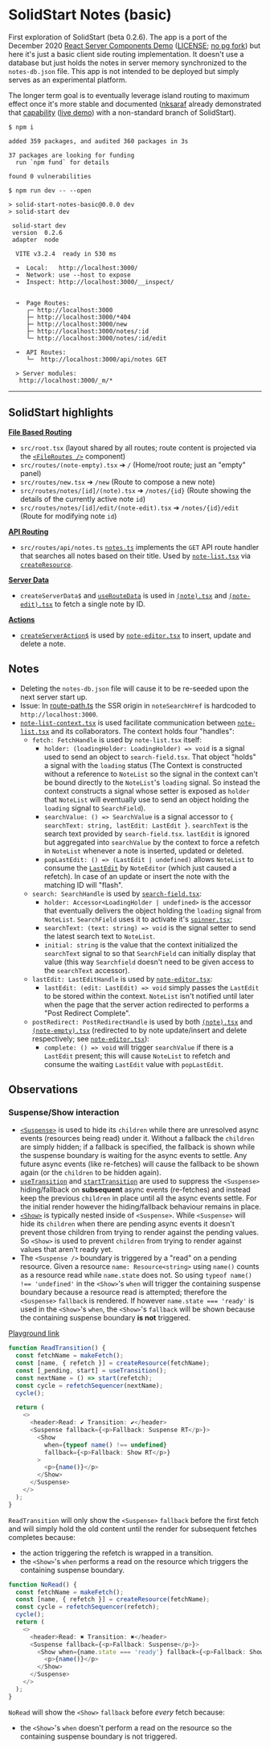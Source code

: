 # SolidStart Notes (basic)
First exploration of SolidStart (beta 0.2.6). The app is a port of the December 2020 [React Server Components Demo](https://github.com/reactjs/server-components-demo) ([LICENSE](https://github.com/reactjs/server-components-demo/blob/main/LICENSE); [no pg fork](https://github.com/pomber/server-components-demo/)) but here it's just a basic client side routing implementation. It doesn't use a database but just holds the notes in server memory synchronized to the `notes-db.json` file. This app is not intended to be deployed but simply serves as an experimental platform.

The longer term goal is to eventually leverage island routing to maximum effect once it's more stable and documented ([nksaraf](https://github.com/nksaraf) already demonstrated that [capability](https://github.com/solidjs/solid-start/tree/notes/examples/notes) ([live demo](https://notes-server-components.vinxi.workers.dev/)) with a non-standard branch of SolidStart).

```shell
$ npm i

added 359 packages, and audited 360 packages in 3s

37 packages are looking for funding
  run `npm fund` for details

found 0 vulnerabilities

$ npm run dev -- --open

> solid-start-notes-basic@0.0.0 dev
> solid-start dev

 solid-start dev 
 version  0.2.6
 adapter  node

  VITE v3.2.4  ready in 530 ms

  ➜  Local:   http://localhost:3000/
  ➜  Network: use --host to expose
  ➜  Inspect: http://localhost:3000/__inspect/


  ➜  Page Routes:
     ┌─ http://localhost:3000
     ├─ http://localhost:3000/*404
     ├─ http://localhost:3000/new
     ├─ http://localhost:3000/notes/:id
     └─ http://localhost:3000/notes/:id/edit

  ➜  API Routes:
     └─  http://localhost:3000/api/notes GET

  > Server modules: 
   http://localhost:3000/_m/*
```
---

## SolidStart highlights
[**File Based Routing**](https://start.solidjs.com/core-concepts/routing#creating-new-pages)
- `src/root.tsx` (layout shared by all routes; route content is projected via the [`<FileRoutes />`](https://start.solidjs.com/api/FileRoutes) component) 
- `src/routes/(note-empty).tsx` ➔ `/` (Home/root route; just an "empty" panel)
- `src/routes/new.tsx` ➔ `/new` (Route to compose a new note)
- `src/routes/notes/[id]/(note).tsx` ➔ `/notes/{id}` (Route showing the details of the currently active note `id`)
- `src/routes/notes/[id]/edit/(note-edit).tsx` ➔ `/notes/{id}/edit` (Route for modifying note `id`)

[**API Routing**](https://start.solidjs.com/core-concepts/api-routes)
- `src/routes/api/notes.ts` [`notes.ts`](./src/routes/api/notes.ts) implements the `GET` API route handler that searches all notes based on their title. Used by [`note-list.tsx`](./src/components/note-list.tsx) via [`createResource`](https://www.solidjs.com/docs/latest/api#createresource).

[**Server Data**](https://start.solidjs.com/api/createServerData)
- `createServerData$` and [`useRouteData`](https://start.solidjs.com/api/useRouteData) is used in [`(note).tsx`](./src/routes/notes/[id]/(note).tsx) and [`(note-edit).tsx`](./src/routes/notes/[id]/edit/(note-edit).tsx) to fetch a single note by ID. 

[**Actions**](https://start.solidjs.com/core-concepts/actions)
- [`createServerAction$`](https://start.solidjs.com/api/createServerAction) is used by [`note-editor.tsx`](./src/components/note-editor.tsx) to insert, update and delete a note.

## Notes
- Deleting the `notes-db.json` file will cause it to be re-seeded upon the next server start up.
- Issue: In [route-path.ts](./src/route-path.ts) the SSR origin in `noteSearchHref` is hardcoded to `http://localhost:3000`.
- [`note-list-context.tsx`](./src/components/note-list-context.tsx) is used facilitate communication between [`note-list.tsx`](./src/components/note-list.tsx) and its collaborators. The context holds four "handles":
  - `fetch: FetchHandle` is used by `note-list.tsx` itself:
    - `holder: (loadingHolder: LoadingHolder) => void` is a signal used to send an object to `search-field.tsx`. That object "holds" a signal with the `loading` status (The Context is constructed without a reference to `NoteList` so the signal in the context can't be bound directly to the `NoteList`'s `loading` signal. So instead the context constructs a signal whose setter is exposed as `holder` that `NoteList` will eventually use to send an object holding the `loading` signal to `SearchField`).
    - `searchValue: () => SearchValue` is a signal accessor to `{ searchText: string, lastEdit: LastEdit }`. `searchText` is the search text provided by `search-field.tsx`. `lastEdit` is ignored but aggregated into `searchValue` by the context to force a refetch in `NoteList` whenever a note is inserted, updated or deleted.
    - `popLastEdit: () => (LastEdit | undefined)` allows `NoteList` to consume the [`LastEdit`](./src/types.ts) by `NoteEditor` (which just caused a refetch). In case of an update or insert the note with the matching ID will "flash".
  - `search: SearchHandle` is used by [`search-field.tsx`](./src/components/search-field.tsx):
    - `holder: Accessor<LoadingHolder | undefined>` is the accessor that eventually delivers the object holding the `loading` signal from `NoteList`. `SearchField` uses it to activate it's [`spinner.tsx`](./src/components/spinner.tsx);
    - `searchText: (text: string) => void` is the signal setter to send the latest search text to `NoteList`.
    - `initial: string` is the value that the context initialized the `searchText` signal to so that `SearchField` can initially display that value (this way `Searchfield` doesn't need to be given access to the `searchText` accessor).
  - `lastEdit: LastEditHandle` is used by [`note-editor.tsx`](./src/components/note-editor.tsx):
    - `lastEdit: (edit: LastEdit) => void` simply passes the `LastEdit` to be stored within the context. `NoteList` isn't notified until later when the page that the server action redirected to performs a "Post Redirect Complete".
  - `postRedirect: PostRedirectHandle` is used by both [`(note).tsx`](./src/routes/notes/[id]/(note).tsx) and [`(note-empty).tsx`](./src/routes/(note-empty).tsx) (redirected to by note update/insert and delete respectively; see [`note-editor.tsx`](./src/components/note-editor.tsx)):
    - `complete: () => void` will trigger `searchValue` if there is a `LastEdit` present; this will cause `NoteList` to refetch and consume the waiting `LastEdit` value with `popLastEdit`.

## Observations

### Suspense/Show interaction

- [`<Suspense>`](https://www.solidjs.com/docs/latest/api#suspense) is used to hide its `children` while there are unresolved async events (resources being read) under it. Without a fallback the `children` are simply hidden; if a fallback is specified, the fallback is shown while the suspense boundary is waiting for the async events to settle. Any future async events (like re-fetches) will cause the fallback to be shown again (or the `children` to be hidden again).
- [`useTransition`](https://www.solidjs.com/docs/latest/api#usetransition) and [`startTransition`](https://www.solidjs.com/docs/latest/api#starttransition) are used to suppress the `<Suspense>` hiding/fallback on **subsequent** async events (re-fetches) and instead keep the previous `children` in place until all the async events settle. For the initial render however the hiding/fallback behaviour remains in place.
- [`<Show>`](https://www.solidjs.com/docs/latest/api#show) is typically nested inside of `<Suspense>`. While `<Suspense>` will hide its `children` when there are pending async events it doesn't prevent those children from trying to render against the pending values. So `<Show>` is used to prevent `children` from trying to render against values that aren't ready yet.
- The `<Suspense />` boundary is triggered by a "read" on a pending resource. Given a resource `name: Resource<string>` using `name()` counts as a resource read while `name.state` does not. So using `typeof name() !== 'undefined'` in the `<Show>`'s `when` will trigger the containing suspense boundary because a resource read is attempted; therefore the `<Suspense>` `fallback` is rendered. If however `name.state === 'ready'` is used in the `<Show>`'s `when`, the `<Show>`'s `fallback` will be shown because the containing suspense boundary **is not** triggered.

[Playground link](https://playground.solidjs.com/anonymous/599bd23b-3be9-48cb-878f-8d6272247634)

```TypeScript
function ReadTransition() {
  const fetchName = makeFetch();
  const [name, { refetch }] = createResource(fetchName);
  const [_pending, start] = useTransition();
  const nextName = () => start(refetch);
  const cycle = refetchSequencer(nextName);
  cycle();

  return (
    <>
      <header>Read: ✔ Transition: ✔</header>
      <Suspense fallback={<p>Fallback: Suspense RT</p>}>
        <Show
          when={typeof name() !== undefined}
          fallback={<p>Fallback: Show RT</p>}
        >
          <p>{name()}</p>
        </Show>
      </Suspense>
    </>
  );
}
```
`ReadTransition` will only show the `<Suspense>` `fallback` before the first fetch and will simply hold the old content until the render for subsequent fetches completes because:
- the action triggering the refetch is wrapped in a transition.
- the `<Show>`'s `when` performs a read on the resource which triggers the containing suspense boundary.

```TypeScript
function NoRead() {
  const fetchName = makeFetch();
  const [name, { refetch }] = createResource(fetchName);
  const cycle = refetchSequencer(refetch);
  cycle();
  return (
    <>
      <header>Read: ✖ Transition: ✖</header>
      <Suspense fallback={<p>Fallback: Suspense</p>}>
        <Show when={name.state === 'ready'} fallback={<p>Fallback: Show</p>}>
          <p>{name()}</p>
        </Show>
      </Suspense>
    </>
  );
}
```
`NoRead` will show the `<Show>` `fallback` before *every* fetch because:
- the `<Show>`'s `when` doesn't perform a read on the resource so the containing suspense boundary is not triggered.

